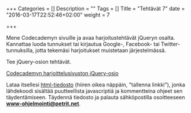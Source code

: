 +++
Categories = []
Description = ""
Tags = []
Title = "Tehtävät 7"
date = "2016-03-17T22:52:46+02:00"
weight = 7

+++

Mene Codecademyn sivuille ja avaa harjoitustehtävät jQueryn osalta.
Kannattaa luoda tunnukset tai kirjautua Google-, Facebook- tai Twitter-tunnuksilla,
jotta tekemäsi harjoitukset muistetaan järjestelmässä.

Tee jQuery-osion tehtävät.

[Codecademyn harjoittelusivuston jQuery-osio](http://www.codecademy.com/learn/jquery)

Lataa itsellesi [html-tiedosto](../../files/javascript.html) (hiiren oikea näppäin, "tallenna linkki"),
jonka lähdekoodi sisältää puutteellista javascriptiä ja kommentteina ohjeet sen täydentämiseen.
Täydennä tiedosto ja palauta sähköpostilla osoitteeseen **www-ohjelmointi@petrit.net**.